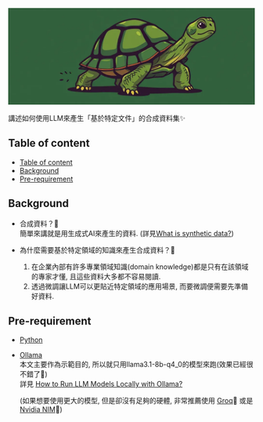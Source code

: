<div align="center">
    <img src=./imgs/banner.webp height=40% />
</div>

講述如何使用LLM來產生「基於特定文件」的合成資料集✨️

## Table of content
- [Table of content](#table-of-content)
- [Background](#background)
- [Pre-requirement](#pre-requirement)

## Background
- 合成資料？📃  
  簡單來講就是用生成式AI來產生的資料. (詳見[What is synthetic data?](https://mostly.ai/what-is-synthetic-data))

- 為什麼需要基於特定領域的知識來產生合成資料？🤔  
  1. 在企業內部有許多專業領域知識(domain knowledge)都是只有在該領域的專家才懂, 且這些資料大多都不容易閱讀.
  2. 透過微調讓LLM可以更貼近特定領域的應用場景, 而要微調便需要先準備好資料.

## Pre-requirement
- [Python](https://www.python.org/downloads/release/python-3111/)
- [Ollama](https://ollama.com/download)  
  本文主要作為示範目的, 所以就只用llama3.1-8b-q4_0的模型來跑(效果已經很不錯了🤩)  
  詳見 [How to Run LLM Models Locally with Ollama?](https://www.analyticsvidhya.com/blog/2024/07/local-llm-deployment-with-ollama/)  
    
  (如果想要使用更大的模型, 但是卻沒有足夠的硬體, 非常推薦使用 [Groq](https://groq.com/)🚀 或是 [Nvidia NIM](https://build.nvidia.com/explore/discover)🌲)